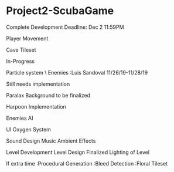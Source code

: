 # Project2-ScubaGame

Complete Development Deadline: Dec 2 11:59PM
  
  Player Movement
  
  Cave Tileset

In-Progress

  Particle system \ Enemies :Luis Sandoval 11/26/19-11/28/19

Still needs implementation
 
 Paralax Background to be finalized
 
 
  Harpoon Implementation
  
  Enemies AI
 
  UI
    Oxygen System
  
  Sound Design
    Music
    Ambient Effects
    
  
  Level Development
    Level Design Finalized
    Lighting of Level
    
    
 
If extra time 
  :Procedural Generation
  :Bleed Detection
  :Floral Tileset
 
